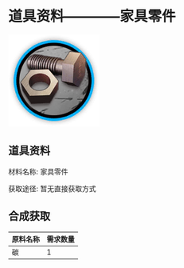 # 道具资料————家具零件

![家具零件](./matIcons/家具零件.png)

## 道具资料

材料名称: 家具零件

获取途径: 暂无直接获取方式

## 合成获取

| 原料名称 | 需求数量  |
|---------|-----|
| 碳  |   1  |
